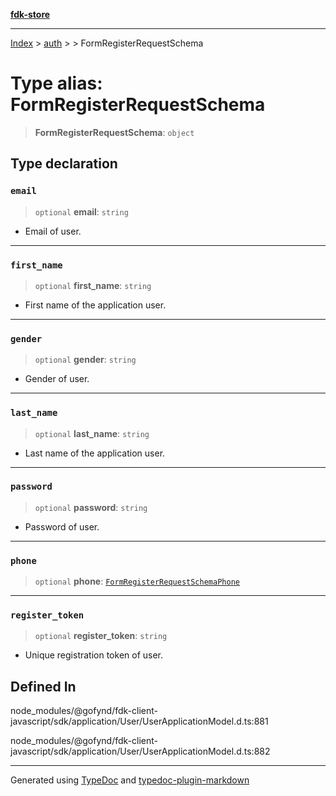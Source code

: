 [**fdk-store**](../../../README.md)
***

[Index](../../../API.md) > [auth](../../README.md) > [<internal>](../README.md) > FormRegisterRequestSchema

# Type alias: FormRegisterRequestSchema

> **FormRegisterRequestSchema**: `object`

## Type declaration

### `email`

> `optional` **email**: `string`

- Email of user.

***

### `first_name`

> `optional` **first\_name**: `string`

- First name of the application user.

***

### `gender`

> `optional` **gender**: `string`

- Gender of user.

***

### `last_name`

> `optional` **last\_name**: `string`

- Last name of the application user.

***

### `password`

> `optional` **password**: `string`

- Password of user.

***

### `phone`

> `optional` **phone**: [`FormRegisterRequestSchemaPhone`](type-alias.FormRegisterRequestSchemaPhone.md)

***

### `register_token`

> `optional` **register\_token**: `string`

- Unique registration token of user.

## Defined In

node\_modules/@gofynd/fdk-client-javascript/sdk/application/User/UserApplicationModel.d.ts:881

node\_modules/@gofynd/fdk-client-javascript/sdk/application/User/UserApplicationModel.d.ts:882

***
Generated using [TypeDoc](https://typedoc.org/) and [typedoc-plugin-markdown](https://www.npmjs.com/package/typedoc-plugin-markdown)
